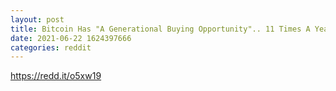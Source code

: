```yaml
--- 
layout: post 
title: Bitcoin Has "A Generational Buying Opportunity".. 11 Times A Year 
date: 2021-06-22 1624397666 
categories: reddit 
--- 
```

https://redd.it/o5xw19
